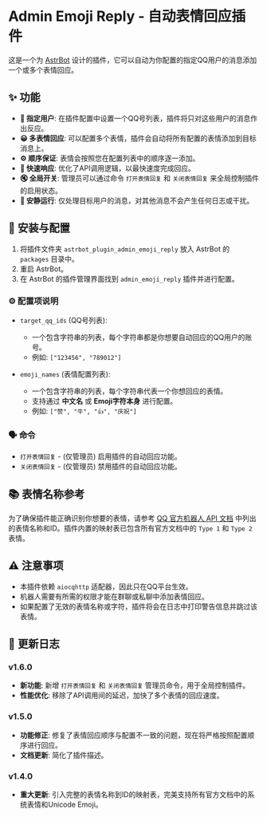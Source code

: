 # Admin Emoji Reply - 自动表情回应插件

这是一个为 [AstrBot](https://github.com/Soulter/AstrBot) 设计的插件，它可以自动为你配置的指定QQ用户的消息添加一个或多个表情回应。

## ✨ 功能

- **🎯 指定用户**: 在插件配置中设置一个QQ号列表，插件将只对这些用户的消息作出反应。
- **😀 多表情回应**: 可以配置多个表情，插件会自动将所有配置的表情添加到目标消息上。
- **⚙️ 顺序保证**: 表情会按照您在配置列表中的顺序逐一添加。
- **🚀 快速响应**: 优化了API调用逻辑，以最快速度完成回应。
- **🔇 全局开关**: 管理员可以通过命令 `打开表情回复` 和 `关闭表情回复` 来全局控制插件的启用状态。
- **🤫 安静运行**: 仅处理目标用户的消息，对其他消息不会产生任何日志或干扰。

## 🔧 安装与配置

1.  将插件文件夹 `astrbot_plugin_admin_emoji_reply` 放入 AstrBot 的 `packages` 目录中。
2.  重启 AstrBot。
3.  在 AstrBot 的插件管理界面找到 `admin_emoji_reply` 插件并进行配置。

### ⚙️ 配置项说明

-   `target_qq_ids` (QQ号列表):
    -   一个包含字符串的列表，每个字符串都是你想要自动回应的QQ用户的账号。
    -   例如: `["123456", "789012"]`

-   `emoji_names` (表情配置列表):
    -   一个包含字符串的列表，每个字符串代表一个你想回应的表情。
    -   支持通过 **中文名** 或 **Emoji字符本身** 进行配置。
    -   例如: `["赞", "牛", "👍", "庆祝"]`

### 🗣️ 命令

-   `打开表情回复` - (仅管理员) 启用插件的自动回应功能。
-   `关闭表情回复` - (仅管理员) 禁用插件的自动回应功能。

## 📚 表情名称参考

为了确保插件能正确识别你想要的表情，请参考 [QQ 官方机器人 API 文档](https://bot.q.qq.com/wiki/develop/api-v2/openapi/emoji/model.html#Emoji) 中列出的表情名称和ID。插件内置的映射表已包含所有官方文档中的 `Type 1` 和 `Type 2` 表情。

## ⚠️ 注意事项

-   本插件依赖 `aiocqhttp` 适配器，因此只在QQ平台生效。
-   机器人需要有所需的权限才能在群聊或私聊中添加表情回应。
-   如果配置了无效的表情名称或字符，插件将会在日志中打印警告信息并跳过该表情。

## 📝 更新日志

### v1.6.0
- **新功能**: 新增 `打开表情回复` 和 `关闭表情回复` 管理员命令，用于全局控制插件。
- **性能优化**: 移除了API调用间的延迟，加快了多个表情的回应速度。

### v1.5.0
- **功能修正**: 修复了表情回应顺序与配置不一致的问题，现在将严格按照配置顺序进行回应。
- **文档更新**: 简化了插件描述。

### v1.4.0
- **重大更新**: 引入完整的表情名称到ID的映射表，完美支持所有官方文档中的系统表情和Unicode Emoji。
